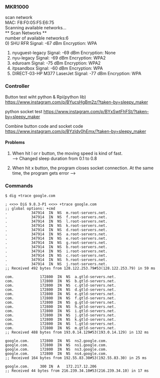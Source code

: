 ### MKR1000  
scan network  
MAC: F8:F0:05:F5:E6:75  
Scanning available networks...  
** Scan Networks **  
number of available networks:6  
0) SHU RFR	Signal: -67 dBm	Encryption: WPA  
1) nyuguest-legacy	Signal: -69 dBm	Encryption: None  
2) nyu-legacy	Signal: -69 dBm	Encryption: WPA2  
3) eduroam	Signal: -75 dBm	Encryption: WPA2  
4) itpsandbox	Signal: -60 dBm	Encryption: WPA  
5) DIRECT-03-HP M377 LaserJet	Signal: -77 dBm	Encryption: WPA  

### Controller
Button test wiht python & Rpi(python lib)  
https://www.instagram.com/p/BYucsHgBm2z/?taken-by=sleepy_maker  
  

python socket test
https://www.instagram.com/p/BYxSwtFhFSt/?taken-by=sleepy_maker
  
  
Combine button code and socket code  
https://www.instagram.com/p/BYzIdv0hEmx/?taken-by=sleepy_maker
  
#### Problems
1. When hit l or r button, the moving speed is kind of fast.  
--> Changed sleep duration from 0.1 to 0.8  
  
  
2. When hit x button, the program closes socket connection. At the same time, the program gets error
-->

### Commands
```shell
$ dig +trace google.com

; <<>> DiG 9.8.3-P1 <<>> +trace google.com
;; global options: +cmd
.			347914	IN	NS	m.root-servers.net.
.			347914	IN	NS	f.root-servers.net.
.			347914	IN	NS	l.root-servers.net.
.			347914	IN	NS	k.root-servers.net.
.			347914	IN	NS	d.root-servers.net.
.			347914	IN	NS	a.root-servers.net.
.			347914	IN	NS	e.root-servers.net.
.			347914	IN	NS	g.root-servers.net.
.			347914	IN	NS	b.root-servers.net.
.			347914	IN	NS	i.root-servers.net.
.			347914	IN	NS	c.root-servers.net.
.			347914	IN	NS	h.root-servers.net.
.			347914	IN	NS	j.root-servers.net.
;; Received 492 bytes from 128.122.253.79#53(128.122.253.79) in 59 ms

com.			172800	IN	NS	a.gtld-servers.net.
com.			172800	IN	NS	b.gtld-servers.net.
com.			172800	IN	NS	c.gtld-servers.net.
com.			172800	IN	NS	d.gtld-servers.net.
com.			172800	IN	NS	e.gtld-servers.net.
com.			172800	IN	NS	f.gtld-servers.net.
com.			172800	IN	NS	g.gtld-servers.net.
com.			172800	IN	NS	h.gtld-servers.net.
com.			172800	IN	NS	i.gtld-servers.net.
com.			172800	IN	NS	j.gtld-servers.net.
com.			172800	IN	NS	k.gtld-servers.net.
com.			172800	IN	NS	l.gtld-servers.net.
com.			172800	IN	NS	m.gtld-servers.net.
;; Received 488 bytes from 193.0.14.129#53(193.0.14.129) in 132 ms

google.com.		172800	IN	NS	ns2.google.com.
google.com.		172800	IN	NS	ns1.google.com.
google.com.		172800	IN	NS	ns3.google.com.
google.com.		172800	IN	NS	ns4.google.com.
;; Received 164 bytes from 192.55.83.30#53(192.55.83.30) in 25 ms

google.com.		300	IN	A	172.217.12.206
;; Received 44 bytes from 216.239.34.10#53(216.239.34.10) in 17 ms
```

